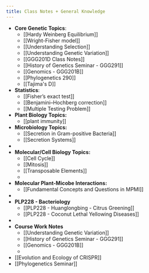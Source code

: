 ```yaml
---
title: Class Notes + General Knowledge
---
```


- **Core Genetic Topics**:
	- [[Hardy Weinberg Equilibrium]]
	- [[Wright-Fisher model]]
	- [[Understanding Selection]]
	- [[Understanding Genetic Variation]]
	- [[GGG201D Class Notes]]
	- [[History of Genetics Seminar - GGG291]]
	- [[Genomics - GGG201B]]
	- [[Phylogenetics 290]]
	- [[Tajima's D]]
- **Statistics**:
	- [[Fisher’s exact test]]
	- [[Benjamini–Hochberg correction]]
	- [[Multiple Testing Problem]]
- **Plant Biology Topics:**
	- [[plant immunity]]
- **Microbiology Topics:**
	- [[Secretion in Gram-positive Bacteria]]
	- [[Secretion Systems]]
-
- **Molecular/Cell Biology Topics:**
	- [[Cell Cycle]]
	- [[Mitosis]]
	- [[Transposable Elements]]
	-
- **Molecular Plant-Micobe Interactions:**
	- [[Fundamental Concepts and Questions in MPMI]]
-
- **PLP228 - Bacteriology**
	- [[PLP228 - Huanglongbing - Citrus Greening]]
	- [[PLP228 - Coconut Lethal Yellowing Diseases]]
-
- **Course Work Notes**
	- [[Understanding Genetic Variation]]
	- [[History of Genetics Seminar - GGG291]]
	- [[Genomics - GGG201B]]
	-
- [[Evolution and Ecology of CRISPR]]
- [[Phylogenetics Seminar]]
